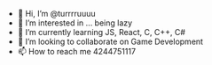 - 👋 Hi, I’m @turrrruuuu
- 👀 I’m interested in ... being lazy
- 🌱 I’m currently learning JS, React, C, C++, C#
- 💞️ I’m looking to collaborate on Game Development
- 📫 How to reach me 4244751117

<!---
turrrruuuu/turrrruuuu is a ✨ special ✨ repository because its `README.md` (this file) appears on your GitHub profile.
You can click the Preview link to take a look at your changes.
--->
